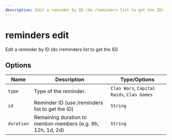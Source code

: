 ```yaml
---
description: Edit a reminder by ID (do /reminders list to get the ID)
---
```


# reminders edit

Edit a reminder by ID (do /reminders list to get the ID)

## Options

| Name | Description | Type/Options |
|------|-------------|--------------|
| `type` | Type of the reminder. | `Clan Wars`, `Capital Raids`, `Clan Games` |
| `id` | Reminder ID (use /reminders list to get the ID) | `String` |
| `duration` | Remaining duration to mention members (e.g. 6h, 12h, 1d, 2d) | `String` |

